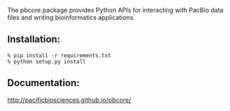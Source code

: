 
The pbcore package provides Python APIs for interacting with PacBio
data files and writing bioinformatics applications.

Installation:
-------------
    % pip install -r requirements.txt
    % python setup.py install

Documentation:
--------------
http://pacificbiosciences.github.io/pbcore/
